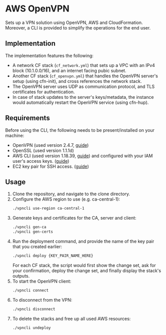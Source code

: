 # AWS OpenVPN

Sets up a VPN solution using OpenVPN, AWS and CloudFormation. Moreover, a CLI is provided to simplify the operations for the end user.

## Implementation
The implementation features the following:
* A network CF stack (`cf_network.yml`) that sets up a VPC with an IPv4 block (10.1.0.0/16), and an internet facing pubic subnet.
* Another CF stack (`cf_openvpn.yml`) that handles the OpenVPN server's setup (using cfn-init), and cross references the network stack.
* The OpenVPN server uses UDP as communication protocol, and TLS certificates for authentication.
* In case of stack updates to the server's keys/metadata, the instance would automatically restart the OpenVPN service (using cfn-hup).

## Requirements
Before using the CLI, the following needs to be present/installed on your machine:
* OpenVPN (used version 2.4.7, [guide](https://openvpn.net/community-resources/installing-openvpn/))
* OpenSSL (used version 1.1.1d)
* AWS CLI (used version 1.18.39, [guide](https://docs.aws.amazon.com/cli/latest/userguide/cli-chap-install.html)) 
and configured with your IAM user's access keys. ([guide](https://docs.aws.amazon.com/cli/latest/userguide/cli-chap-configure.html))
* EC2 key pair for SSH access. ([guide](https://docs.aws.amazon.com/AWSEC2/latest/UserGuide/ec2-key-pairs.html))

## Usage
1. Clone the repository, and navigate to the clone directory.
2. Configure the AWS region to use (e.g. ca-central-1):
   ```bash
   ./vpncli use-region ca-central-1
   ```
3. Generate keys and certificates for the CA, server and client:
   ```bash
   ./vpncli gen-ca
   ./vpncli gen-certs
   ```
4. Run the deployment command, and provide the name of the key pair that you created earlier:
   ```bash
   ./vpncli deploy {KEY_PAIR_NAME_HERE}
   ```
   For each CF stack, the script would first show the change set, ask for your confirmation, deploy the change set, and finally display the stack's outputs.
5. To start the OpenVPN client:
   ```bash
   ./vpncli connect
   ```
6. To disconnect from the VPN:
   ```bash
   ./vpncli disconnect
   ```
7. To delete the stacks and free up all used AWS resources:
   ```bash
   ./vpncli undeploy
   ```